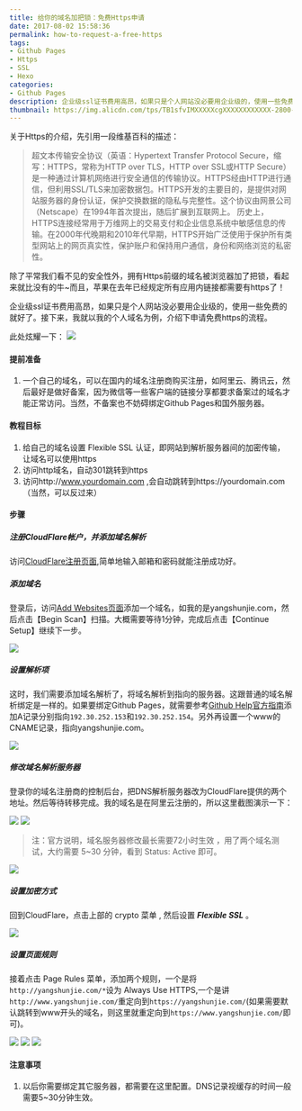 ```yaml
---
title: 给你的域名加把锁：免费Https申请
date: 2017-08-02 15:58:36
permalink: how-to-request-a-free-https
tags:
- Github Pages
- Https
- SSL
- Hexo
categories:
- Github Pages
description: 企业级ssl证书费用高昂，如果只是个人网站没必要用企业级的，使用一些免费的就好了。接下来，我就以我的个人域名为例，介绍下申请免费https的流程。
thumbnail: https://img.alicdn.com/tps/TB1sfvIMXXXXXcgXXXXXXXXXXXX-2800-1100.jpg
---
```


关于Https的介绍，先引用一段维基百科的描述：

> 超文本传输安全协议（英语：Hypertext Transfer Protocol Secure，缩写：HTTPS，常称为HTTP over TLS，HTTP over SSL或HTTP Secure）是一种通过计算机网络进行安全通信的传输协议。HTTPS经由HTTP进行通信，但利用SSL/TLS来加密数据包。HTTPS开发的主要目的，是提供对网站服务器的身份认证，保护交换数据的隐私与完整性。这个协议由网景公司（Netscape）在1994年首次提出，随后扩展到互联网上。
历史上，HTTPS连接经常用于万维网上的交易支付和企业信息系统中敏感信息的传输。在2000年代晚期和2010年代早期，HTTPS开始广泛使用于保护所有类型网站上的网页真实性，保护账户和保持用户通信，身份和网络浏览的私密性。

除了平常我们看不见的安全性外，拥有Https前缀的域名被浏览器加了把锁，看起来就比没有的牛~而且，苹果在去年已经规定所有应用内链接都需要有https了！

企业级ssl证书费用高昂，如果只是个人网站没必要用企业级的，使用一些免费的就好了。接下来，我就以我的个人域名为例，介绍下申请免费https的流程。

此处炫耀一下：  ![](/images/15.png)

#### 提前准备

1. 一个自己的域名，可以在国内的域名注册商购买注册，如阿里云、腾讯云，然后最好是做好备案，因为微信等一些客户端的链接分享都要求备案过的域名才能正常访问。当然，不备案也不妨碍绑定Github Pages和国外服务器。

#### 教程目标

1. 给自己的域名设置 Flexible SSL 认证，即网站到解析服务器间的加密传输，让域名可以使用https
2. 访问http域名，自动301跳转到https
3. 访问http://www.yourdomain.com ,会自动跳转到https://yourdomain.com（当然，可以反过来）

#### 步骤

##### 注册CloudFlare帐户，并添加域名解析

访问[CloudFlare注册页面](https://www.cloudflare.com/a/sign-up),简单地输入邮箱和密码就能注册成功好。

##### 添加域名

登录后，访问[Add Websites页面](https://www.cloudflare.com/a/add-site)添加一个域名，如我的是yangshunjie.com，然后点击【Begin Scan】扫描。大概需要等待1分钟，完成后点击【Continue Setup】继续下一步。

![](/images/6.png)

##### 设置解析项

这时，我们需要添加域名解析了，将域名解析到指向的服务器。这跟普通的域名解析绑定是一样的。如果要绑定Github Pages，就需要参考[Github Help官方指南](https://help.github.com/articles/setting-up-an-apex-domain/#configuring-a-records-with-your-dns-provider)添加A记录分别指向`192.30.252.153`和`192.30.252.154`。另外再设置一个www的CNAME记录，指向yangshunjie.com。

![](/images/7.png)

##### 修改域名解析服务器

登录你的域名注册商的控制后台，把DNS解析服务器改为CloudFlare提供的两个地址。然后等待转移完成。我的域名是在阿里云注册的，所以这里截图演示一下：
    
![](/images/8.png)
![](/images/9.png)

> 注：官方说明，域名服务器修改最长需要72小时生效 ，用了两个域名测试，大约需要 5~30 分钟，看到 Status: Active 即可。

![](/images/10.png)

##### 设置加密方式

回到CloudFlare，点击上部的 crypto 菜单 , 然后设置 ***Flexible SSL*** 。

![](/images/11.png)

##### 设置页面规则

 接着点击 Page Rules 菜单，添加两个规则，一个是将`http://yangshunjie.com/*`设为 Always Use HTTPS,一个是讲`http://www.yangshunjie.com/`重定向到`https://yangshunjie.com/`(如果需要默认跳转到www开头的域名，则这里就重定向到`https://www.yangshunjie.com/`即可)。

![](/images/12.png)
![](/images/13.png)
![](/images/14.png)

#### 注意事项

1. 以后你需要绑定其它服务器，都需要在这里配置。DNS记录视缓存的时间一般需要5~30分钟生效。

